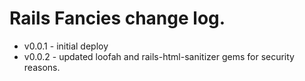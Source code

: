 # Rails Fancies change log.
* v0.0.1 - initial deploy
* v0.0.2 - updated loofah and rails-html-sanitizer gems for security reasons.